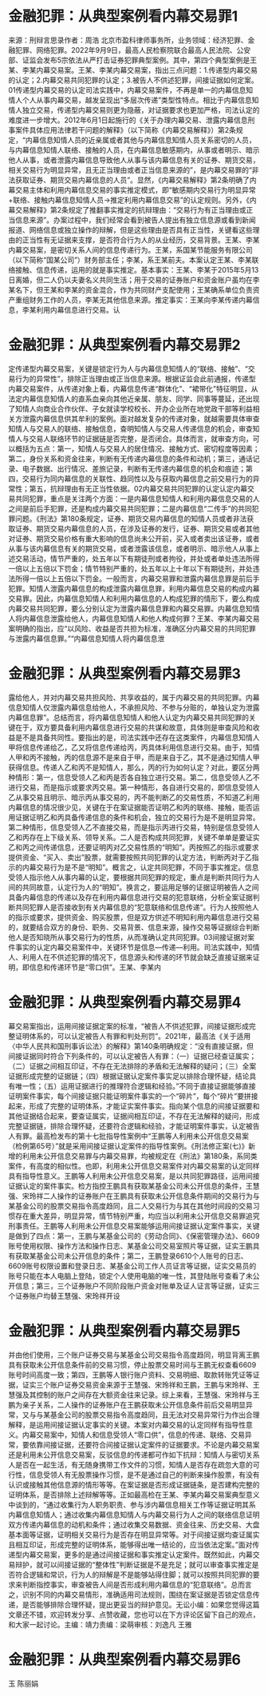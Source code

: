 # 金融犯罪：从典型案例看内幕交易罪1

来源：刑辩言思录作者：周浩 北京市盈科律师事务所，业务领域：经济犯罪、金融犯罪、网络犯罪。2022年9月9日，最高人民检察院联合最高人民法院、公安部、证监会发布5宗依法从严打击证券犯罪典型案例。其中，第四个典型案例是王某、李某内幕交易案。王某、李某内幕交易案，指出三点问题：1.传递型内幕交易的认定；2.内幕交易共同犯罪的认定；3.被告人不供述犯罪，间接证据如何定案。01传递型内幕交易的认定司法实践中，内幕交易案件，不再是单一的内幕信息知情人个人从事内幕交易，越发呈现出“多层次传递”类型性特点。相比于内幕信息知情人独立交易，传递型内幕交易则更为隐蔽，对证据要求也更加严格，司法认定的难度进一步增大。2012年6月1日起施行的《关于办理内幕交易、泄露内幕信息刑事案件具体应用法律若干问题的解释》（以下简称《内幕交易解释》）第2条规定，“内幕信息知情人员的近亲属或者其他与内幕信息知情人员关系密切的人员，与内幕信息知情人联络、接触的人员，在内幕信息敏感期内，从事或者明示、暗示他人从事，或者泄露内幕信息导致他人从事与该内幕信息有关的证券、期货交易，相关交易行为明显异常，且无正当理由或者正当信息来源的”，是内幕交易罪的“非法获取证券、期货交易内幕信息的人员”。显然，《内幕交易解释》第2条明确了内幕交易主体和利用内幕信息交易的事实推定模式，即“敏感期内交易行为明显异常+联络、接触内幕信息知情人员→推定利用内幕信息交易”的认定规则。另外，《内幕交易解释》第2条规定了推翻事实推定的抗辩理由：“交易行为有正当理由或正当信息来源”。办案过程中，我们经常会看到被告人提出有独立信息源或看到新闻报道、网络信息或独立操作的辩解，但是这些理由是否具有正当性，关键看这些理由的正当性有无证据来支撑，是否符合行为人的从业经历，交易背景。王某、李某内幕交易案，是密切关系人间的信息传递行为。王某，系国某节能服务有限公司（以下简称“国某公司”）财务部主任；李某，系王某前夫。本案认定王某、李某联络接触、信息传递，运用的就是事实推定。基本事实：王某、李某于2015年5月13日离婚，但二人仍以夫妻名义共同生活；用于交易的证券账户和资金账户虽均在李某名下，但王某和李某的资金混合，作为共同财产支配使用；王某确系单位负责资产重组财务工作的人员，李某无其他信息来源。推定事实：王某向李某传递内幕信息，李某利用内幕信息进行交易。认

# 金融犯罪：从典型案例看内幕交易罪2

定传递型内幕交易案，关键是锁定行为人与内幕信息知情人的“联络、接触”、“交易行为的异常性”，排除正当理由或正当信息来源。根据证监会此前通报，传递型内幕交易案件，从传递对象上看，内幕信息传递“群体化”、“裙带化”特征明显，从法定内幕信息知情人的直系血亲向其他近亲属、朋友、同学、同事等蔓延，还出现了知情人向商业合作伙伴、子女就读学校校长、开办企业所在地党政干部等利益相关方泄露内幕信息供其牟利的案例。面对越发复杂的传递对象，就越需要具体审查知情人与交易人的联络、接触信息，查明知情人与交易人传递信息的机会，审查知情人与交易人联络环节的证据链是否完整，是否闭合。具体而言，就审查方向，可以概括为五点：第一，知情人与交易人的居住情况、接触方式、密切程度等因素；第二，身份关系和资金往来，判断有无传递内幕信息的条件和动机；第三，通话记录、电子数据、出行情况、差旅记录，判断有无传递内幕信息的机会和痕迹；第四，交易行为同内幕信息的关联性、趋同性以及与获取内幕信息之前交易行为的异常性；第五，抗辩理由有无正当性依据。02内幕交易共同犯罪的认定认定内幕交易共同犯罪，重点是关注两个方面：一是内幕信息知情人和利用内幕信息交易的人之间是前后手犯罪，还是构成内幕交易共同犯罪；二是内幕信息“二传手”的共同犯罪问题。《刑法》第180条规定，证券、期货交易内幕信息的知情人员或者非法获取证券、期货交易内幕信息的人员，在涉及证券的发行，证券、期货交易或者其他对证券、期货交易价格有重大影响的信息尚未公开前，买入或者卖出该证券，或者从事与该内幕信息有关的期货交易，或者泄露该信息，或者明示、暗示他人从事上述交易活动，情节严重的，处五年以下有期徒刑或者拘役，并处或者单处违法所得一倍以上五倍以下罚金；情节特别严重的，处五年以上十年以下有期徒刑，并处违法所得一倍以上五倍以下罚金。一般而言，内幕交易罪和泄露内幕信息罪是前后手犯罪。知情人泄露内幕信息的构成泄露内幕信息罪，利用内幕信息交易的构成内幕交易罪。因此，内幕信息知情人和利用内幕信息的人构成犯罪的情形下，要么构成内幕交易共同犯罪，要么分别认定为泄露内幕信息罪和内幕交易罪。内幕信息知情人将内幕信息泄露给他人，内幕信息知情人和他人构成何罪？王某、李某内幕交易案明确的指出，应“以风险、收益是否共担为标准，准确区分内幕交易的共同犯罪与泄露内幕信息罪。”“内幕信息知情人将内幕信息泄

# 金融犯罪：从典型案例看内幕交易罪3

露给他人，并对内幕交易共担风险、共享收益的，属于内幕交易的共同犯罪。内幕信息知情人仅泄露内幕信息给他人，不承担风险、不参与分赃的，单独认定为泄露内幕信息罪”。总结而言，将内幕信息知情人和他人认定为内幕交易共同犯罪的关键在于，双方要具备利用内幕信息进行交易的共谋和故意，具体则是审查风险和收益是不是具备共同性。要指出的是，司法实践中还存在这类案件，内幕信息知情人甲将信息传递给乙，乙又将信息传递给丙，丙具体利用信息进行交易。由于，知情人甲和丙不接触，丙的信息源不是来自于甲，而是来自于乙，其不是通过知情人甲获得信息。传递人乙和丙不是知情人，那么，丙的行为如何认定？对此，要区分两种情形：第一，信息受领人乙和丙是否各自独立进行交易。第二，信息受领人乙不进行交易，而是指示或要求丙交易。第一种情形，各自进行交易的，即信息受领人乙从事交易且明示、暗示丙从事交易的，丙不能判断乙的交易性质，不知道乙利用内幕信息的情况很少见，关键在于在案证据能否证明乙和丙的联络、接触，能否运用证据证明乙和丙具备传递信息的条件和机会，独立的交易行为是不是明显异常。第二种情形，信息受领人乙不直接交易，而是指示丙进行交易，特别是信息受领人乙和丙存在上下级关系、领导关系。二人是否构成共同犯罪，关键不单单是要证实乙和丙之间传递信息，还要证明丙对乙交易性质的“明知”。丙按照乙的指示或要求提供资金、“买入、卖出”股票，就需要按照共同犯罪的认定方法，判断丙对于乙指示的内幕交易行为是不是“明知”。概言之，认定共同犯罪，不同于事实推定。信息受领人指示他人从事内幕的认定，要根据共同犯罪的规定，重点是判断共同行为人间的共同故意，认定行为人的“明知”。换言之，要运用足够的证据证明被告人之间具备内幕信息的传递以及存在利用内幕信息进行交易的犯意联络，分析全案证据判断共同犯罪人是否接收到有关内幕信息的“犯意联络和信息传递”。行为人按照他人的指示或要求，提供资金、购买股票，但是双方供述不明知利用内幕信息进行交易的，就要结合双方的身份、职务、交易背景、信息来源，操作交易等证据综合判断他人是否知晓所从事交易行为的性质，从而准确认定共同犯罪。03间接证据对案件事实的认定内幕交易案件中，关键环节是信息—传递—利用。司法实践中，知情人、利用人在不供述犯罪的情况下，信息源头和传递的环节就会缺乏直接证据来证明，即信息和传递环节是“零口供”。王某、李某内

# 金融犯罪：从典型案例看内幕交易罪4

幕交易案指出，运用间接证据定案的标准，“被告人不供述犯罪，间接证据形成完整证明体系的，可以认定被告人有罪和判处刑罚”。2021年，最高法《关于适用〈中华人民共和国刑事诉讼法〉的解释》第140条明确规定：“没有直接证据，但间接证据同时符合下列条件的，可以认定被告人有罪：（一）证据已经查证属实；（二）证据之间相互印证，不存在无法排除的矛盾和无法解释的疑问；（三）全案证据形成完整的证据链；（四）根据证据认定案件事实足以排除合理怀疑，结论具有唯一性；（五）运用证据进行的推理符合逻辑和经验。”不同于直接证据能够直接证明案件事实，每个间接证据只能证明案件事实的一个“碎片”，每个“碎片”要拼接起来，形成了完整的证明体系，才能证实案件事实。指向某个信息的间接证据要和其他证据结合起来，要查证属实，证据间相互印证，不存在无法解释的疑问，形成完整证据链，排除合理怀疑，还要符合逻辑和经验，才能证明案件事实，认定被告人有罪。最高检发布的第十七批指导性案例中“王鹏等人利用未公开信息交易案（检例第65号）”就是采用间接证据认定案件的指导性案例。《刑法修正案(七)》新增的利用未公开信息交易罪与内幕交易罪，均被规定在《刑法》第180条，系同类案件，有高度的相似性。也即，利用未公开信息交易案件对内幕交易案的认定同样具有指导性意义。王鹏等人利用未公开信息交易案，是以共同犯罪路径，运用间接证据认定的案件事实。检方指控王鹏具有获取某基金公司未公开信息的条件，王慧强、宋玲祥二人操作的证券账户在王鹏具有获取未公开信息条件期间的交易行为与某基金公司的股票交易指令高度趋同，且二人交易行为与其在其他时间段的交易习惯存在重大差异，明显异常，情节特别严重，均应当以利用未公开信息交易罪追究刑事责任。王鹏等人利用未公开信息交易案能够运用间接证据认定案件事实，关键是做到了四点：第一，王鹏与某基金公司的《劳动合同》、《保密管理办法》、6609账号使用权限、操作方法和操作日志、某基金公司交易室照片等证据，证实王鹏具有获取某基金公司未公开信息的条件；第二，王鹏登录6610个人账号的日志、6609账号权限设置和登录日志、某基金公司工作人员证言等证据，证实交易员的账号只能在本人电脑上登陆，锁定个人使用电脑的唯一性，其登陆账号查看了未公开信息；第三，三个证券账户不同阶段账户资金对账单及证人证言等证据，证实三个证券账户均替王慧强、宋玲祥开设

# 金融犯罪：从典型案例看内幕交易罪5

并由他们使用，三个账户证券交易与某基金公司交易指令高度趋同，明显背离王鹏具有获取未公开信息条件前的交易习惯，停止股票交易时间与王鹏无权查看6609账号时间高度一致；第四，王鹏等人银行账户资料、交易明细、取款转账凭证等证据，证实三个账户证券交易资金来源于王慧强、宋玲祥和王鹏，王鹏与宋玲祥、王慧强及其控制的账户之间存在大额资金往来记录。综上来看，王慧强、宋玲祥与王鹏为亲子关系，二人操作的证券账户在王鹏获取未公开信息条件前后交易明显异常，又与与某基金公司的股票交易指令高度趋同，且无法对交易异常行为作出合理解释，是运用间接证据认定事实的关键。本案对内幕交易的认定同样有指导性意义。内幕交易案中，知情人和信息受领人“零口供”，信息的传递、联络、交易异常，要依靠间接证据，还要符合间接证据认定案件的证据要求。不论是内幕交易案还是利用未公开信息交易案，反驳信息的传递都可作如下抗辩：知情人与密切关系人是否在一起生活，有无随身携带工作文件的习惯，知情人是否存在疏忽大意的可行性，信息受领人有无股票操作习惯，是不是通过自己的判断来操作股票，有没有认识或接触其他信息源的情形等等。在案证据是否形成证据链条，是否建构完整的证明体系，是否排除上述辩解等等。正如最高检在王某、李某内幕交易案典型意义中谈到的，“通过收集行为人职务职责、参与涉内幕信息相关工作等证据证明其系内幕信息知情人；通过收集内幕信息知情人与内幕交易行为人之间的联络信息证明双方传递内幕信息的动机和条件；通过收集交易数据、资金往来、历史交易、大盘基本面等证据，证明相关交易行为是否存在明显异常等。对于间接证据均查证属实且相互印证，形成完整的证明体系，能够得出唯一结论的，应当依法定案。”面对传递型内幕交易案，更多的是通过间接证据和事实推定认定案件。既然如此，内幕交易辩护，就可以间接证据的“整体性”判断证据是不是充足；就可以审查事实推定是否符合逻辑和常识，行为人的辩解是不是能够站得住脚；就可以按照共同犯罪的要求来判断指控事实，审查被告人间是否形成利用内幕信息的“犯意联络”。总而言之，识别不同的内幕交易情形，准确适用司法规则，围绕在案证据是否锁定信息传递，是否能够排除合理怀疑，提出更妥当的辩护意见。无讼小编：如果您觉得这篇文章还不错，欢迎转发分享、点赞收藏，您也可以在下方评论区留下自己的观点，和大家一起讨论。主编：靖力责编：梁萌审核：刘逸凡 王雅

# 金融犯罪：从典型案例看内幕交易罪6

玉 陈丽娟

